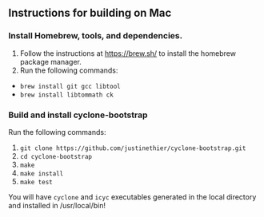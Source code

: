 Instructions for building on Mac 
--------------------------------

### Install Homebrew, tools, and dependencies.

1. Follow the instructions at https://brew.sh/ to install the homebrew package manager.
2. Run the following commands:
  - `brew install git gcc libtool`
  - `brew install libtommath ck`


### Build and install cyclone-bootstrap

Run the following commands:

1. `git clone https://github.com/justinethier/cyclone-bootstrap.git`
2. `cd cyclone-bootstrap`
3. `make`
4. `make install`
5. `make test`

You will have `cyclone` and `icyc` executables generated in the local directory and installed in /usr/local/bin!

